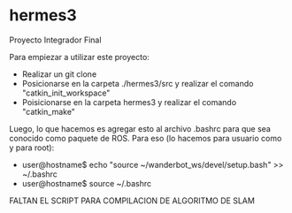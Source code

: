 # hermes3
Proyecto Integrador Final


Para empiezar a utilizar este proyecto:
- Realizar un git clone
- Posicionarse en la carpeta ./hermes3/src y realizar el comando "catkin_init_workspace"
- Poisicionarse en la carpeta hermes3 y realizar el comando "catkin_make"

Luego, lo que hacemos es agregar esto al archivo .bashrc para que sea conocido como paquete de ROS. Para eso (lo hacemos para usuario como y para root):
- user@hostname$ echo "source ~/wanderbot_ws/devel/setup.bash" >> ~/.bashrc
- user@hostname$ source ~/.bashrc

FALTAN EL SCRIPT PARA COMPILACION DE ALGORITMO DE SLAM